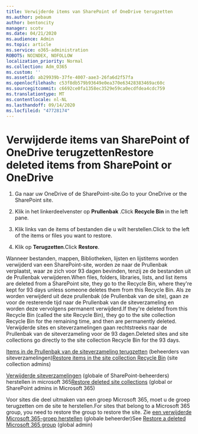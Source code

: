 ```yaml
---
title: Verwijderde items van SharePoint of OneDrive terugzetten
ms.author: pebaum
author: bentoncity
manager: scotv
ms.date: 04/21/2020
ms.audience: Admin
ms.topic: article
ms.service: o365-administration
ROBOTS: NOINDEX, NOFOLLOW
localization_priority: Normal
ms.collection: Adm_O365
ms.custom: ''
ms.assetid: ab29939b-37fe-4007-aae3-26fa6d2f57fa
ms.openlocfilehash: c53f8db579b93649e0ea370e63428383469ac60c
ms.sourcegitcommit: c6692ce0fa1358ec3529e59ca0ecdfdea4cdc759
ms.translationtype: MT
ms.contentlocale: nl-NL
ms.lasthandoff: 09/14/2020
ms.locfileid: "47728174"
---
```

# <a name="restore-deleted-items-from-sharepoint-or-onedrive"></a><span data-ttu-id="ac6f8-102">Verwijderde items van SharePoint of OneDrive terugzetten</span><span class="sxs-lookup"><span data-stu-id="ac6f8-102">Restore deleted items from SharePoint or OneDrive</span></span>

1. <span data-ttu-id="ac6f8-103">Ga naar uw OneDrive of de SharePoint-site.</span><span class="sxs-lookup"><span data-stu-id="ac6f8-103">Go to your OneDrive or the SharePoint site.</span></span>
    
2. <span data-ttu-id="ac6f8-104">Klik in het linkerdeelvenster op **Prullenbak** .</span><span class="sxs-lookup"><span data-stu-id="ac6f8-104">Click **Recycle Bin** in the left pane.</span></span> 
    
3. <span data-ttu-id="ac6f8-105">Klik links van de items of bestanden die u wilt herstellen.</span><span class="sxs-lookup"><span data-stu-id="ac6f8-105">Click to the left of the items or files you want to restore.</span></span>
    
4. <span data-ttu-id="ac6f8-106">Klik op **Terugzetten**.</span><span class="sxs-lookup"><span data-stu-id="ac6f8-106">Click **Restore**.</span></span> 
    
<span data-ttu-id="ac6f8-107">Wanneer bestanden, mappen, Bibliotheken, lijsten en lijstitems worden verwijderd van een SharePoint-site, worden ze naar de Prullenbak verplaatst, waar ze zich voor 93 dagen bevinden, tenzij ze de bestanden uit de Prullenbak verwijderen.</span><span class="sxs-lookup"><span data-stu-id="ac6f8-107">When files, folders, libraries, lists, and list items are deleted from a SharePoint site, they go to the Recycle Bin, where they're kept for 93 days unless someone deletes them from this Recycle Bin.</span></span> <span data-ttu-id="ac6f8-108">Als ze worden verwijderd uit deze prullenbak (de Prullenbak van de site), gaan ze voor de resterende tijd naar de Prullenbak van de siteverzameling en worden deze vervolgens permanent verwijderd.</span><span class="sxs-lookup"><span data-stu-id="ac6f8-108">If they're deleted from this Recycle Bin (called the site Recycle Bin), they go to the site collection Recycle Bin for the remaining time, and then are permanently deleted.</span></span> <span data-ttu-id="ac6f8-109">Verwijderde sites en siteverzamelingen gaan rechtstreeks naar de Prullenbak van de siteverzameling voor de 93 dagen.</span><span class="sxs-lookup"><span data-stu-id="ac6f8-109">Deleted sites and site collections go directly to the site collection Recycle Bin for the 93 days.</span></span>
  
<span data-ttu-id="ac6f8-110">[Items in de Prullenbak van de siteverzameling terugzetten](https://go.microsoft.com/fwlink/?linkid=867800) (beheerders van siteverzamelingen)</span><span class="sxs-lookup"><span data-stu-id="ac6f8-110">[Restore items in the site collection Recycle Bin](https://go.microsoft.com/fwlink/?linkid=867800) (site collection admins)</span></span> 
  
<span data-ttu-id="ac6f8-111">[Verwijderde siteverzamelingen](https://go.microsoft.com/fwlink/?linkid=867660) (globale of SharePoint-beheerders) herstellen in microsoft 365</span><span class="sxs-lookup"><span data-stu-id="ac6f8-111">[Restore deleted site collections](https://go.microsoft.com/fwlink/?linkid=867660) (global or SharePoint admins in Microsoft 365)</span></span> 
  
<span data-ttu-id="ac6f8-112">Voor sites die deel uitmaken van een groep Microsoft 365, moet u de groep terugzetten om de site te herstellen.</span><span class="sxs-lookup"><span data-stu-id="ac6f8-112">For sites that belong to a Microsoft 365 group, you need to restore the group to restore the site.</span></span> <span data-ttu-id="ac6f8-113">Zie [een verwijderde Microsoft 365-groep herstellen](https://go.microsoft.com/fwlink/?linkid=867802) (globale beheerder)</span><span class="sxs-lookup"><span data-stu-id="ac6f8-113">See [Restore a deleted Microsoft 365 group](https://go.microsoft.com/fwlink/?linkid=867802) (global admin)</span></span> 
  

